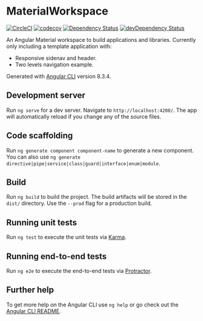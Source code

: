 # MaterialWorkspace

[![CircleCI](https://img.shields.io/circleci/build/github/jraddaoui/material-workspace.svg)](https://circleci.com/gh/jraddaoui/material-workspace) [![codecov](https://codecov.io/gh/jraddaoui/material-workspace/branch/master/graph/badge.svg)](https://codecov.io/gh/jraddaoui/material-workspace) [![Dependency Status](https://david-dm.org/jraddaoui/material-workspace.svg)](https://david-dm.org/jraddaoui/material-workspace) [![devDependency Status](https://david-dm.org/jraddaoui/material-workspace/dev-status.svg)](https://david-dm.org/jraddaoui/material-workspace?type=dev)

An Angular Material workspace to build applications and libraries. Currently only including a template application with:

- Responsive sidenav and header.
- Two levels navigation example.

Generated with [Angular CLI](https://github.com/angular/angular-cli) version 8.3.4.

## Development server

Run `ng serve` for a dev server. Navigate to `http://localhost:4200/`. The app will automatically reload if you change any of the source files.

## Code scaffolding

Run `ng generate component component-name` to generate a new component. You can also use `ng generate directive|pipe|service|class|guard|interface|enum|module`.

## Build

Run `ng build` to build the project. The build artifacts will be stored in the `dist/` directory. Use the `--prod` flag for a production build.

## Running unit tests

Run `ng test` to execute the unit tests via [Karma](https://karma-runner.github.io).

## Running end-to-end tests

Run `ng e2e` to execute the end-to-end tests via [Protractor](http://www.protractortest.org/).

## Further help

To get more help on the Angular CLI use `ng help` or go check out the [Angular CLI README](https://github.com/angular/angular-cli/blob/master/README.md).
